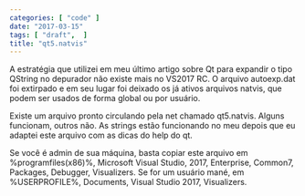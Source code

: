 ```yaml
---
categories: [ "code" ]
date: "2017-03-15"
tags: [ "draft",  ]
title: "qt5.natvis"
---
```

A estratégia que utilizei em meu último artigo sobre Qt para expandir
o tipo QString no depurador não existe mais no VS2017 RC. O arquivo
autoexp.dat foi extirpado e em seu lugar foi deixado os já ativos
arquivos natvis, que podem ser usados de forma global ou por usuário.

Existe um arquivo pronto circulando pela net chamado qt5.natvis. Alguns
funcionam, outros não. As strings estão funcionando no meu depois que
eu adaptei este arquivo com as dicas do help do qt.

Se você é admin de sua máquina, basta copiar este arquivo em
%programfiles(x86)%, Microsoft Visual Studio, 2017, Enterprise,
Common7, Packages, Debugger, Visualizers. Se for um usuário mané,
em %USERPROFILE%, Documents, Visual Studio 2017, Visualizers.
